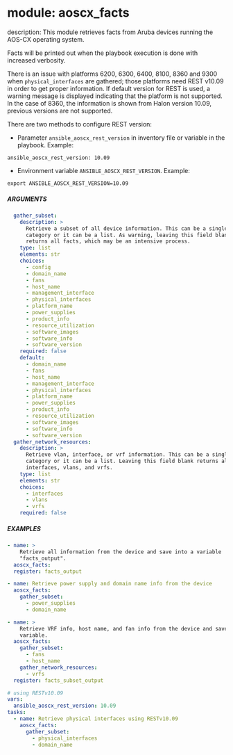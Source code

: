 # module: aoscx_facts

description: This module retrieves facts from Aruba devices running the AOS-CX
operating system.

Facts will be printed out when the playbook execution is done with increased
verbosity.

There is an issue with platforms 6200, 6300, 6400, 8100, 8360 and 9300 when
`physical_interfaces` are gathered; those platforms need REST v10.09 in order
to get proper information. If default version for REST is used, a warning
message is displayed indicating that the platform is not supported. In the
case of 8360, the information is shown from Halon version 10.09, previous
versions are not supported.

There are two methods to configure REST version:
- Parameter `ansible_aoscx_rest_version` in inventory file or variable in
  the playbook.
  Example:
```
ansible_aoscx_rest_version: 10.09
```
- Environment variable `ANSIBLE_AOSCX_REST_VERSION`.
  Example:
```
export ANSIBLE_AOSCX_REST_VERSION=10.09
```

##### ARGUMENTS

```YAML
  gather_subset:
    description: >
      Retrieve a subset of all device information. This can be a single
      category or it can be a list. As warning, leaving this field blank
      returns all facts, which may be an intensive process.
    type: list
    elements: str
    choices:
      - config
      - domain_name
      - fans
      - host_name
      - management_interface
      - physical_interfaces
      - platform_name
      - power_supplies
      - product_info
      - resource_utilization
      - software_images
      - software_info
      - software_version
    required: false
    default:
      - domain_name
      - fans
      - host_name
      - management_interface
      - physical_interfaces
      - platform_name
      - power_supplies
      - product_info
      - resource_utilization
      - software_images
      - software_info
      - software_version
  gather_network_resources:
    description: >
      Retrieve vlan, interface, or vrf information. This can be a single
      category or it can be a list. Leaving this field blank returns all all
      interfaces, vlans, and vrfs.
    type: list
    elements: str
    choices:
      - interfaces
      - vlans
      - vrfs
    required: false
```

##### EXAMPLES

```YAML
- name: >
    Retrieve all information from the device and save into a variable
    "facts_output".
  aoscx_facts:
  register: facts_output

- name: Retrieve power supply and domain name info from the device
  aoscx_facts:
    gather_subset:
      - power_supplies
      - domain_name

- name: >
    Retrieve VRF info, host name, and fan info from the device and save into a
    variable.
  aoscx_facts:
    gather_subset:
      - fans
      - host_name
    gather_network_resources:
      - vrfs
  register: facts_subset_output

# using RESTv10.09
vars:
  ansible_aoscx_rest_version: 10.09
tasks:
  - name: Retrieve physical interfaces using RESTv10.09
    aoscx_facts:
      gather_subset:
        - physical_interfaces
        - domain_name
```
